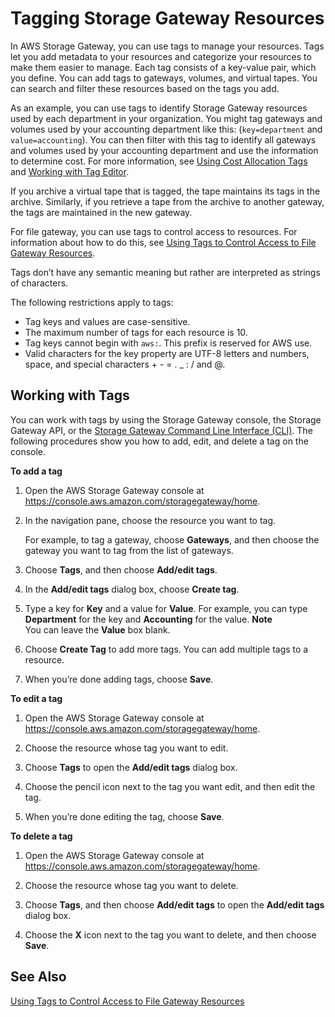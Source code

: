 # Tagging Storage Gateway Resources<a name="tagging-resources-common"></a>

In AWS Storage Gateway, you can use tags to manage your resources\. Tags let you add metadata to your resources and categorize your resources to make them easier to manage\. Each tag consists of a key\-value pair, which you define\. You can add tags to gateways, volumes, and virtual tapes\. You can search and filter these resources based on the tags you add\.

As an example, you can use tags to identify Storage Gateway resources used by each department in your organization\. You might tag gateways and volumes used by your accounting department like this: \(`key=department` and `value=accounting`\)\. You can then filter with this tag to identify all gateways and volumes used by your accounting department and use the information to determine cost\. For more information, see [Using Cost Allocation Tags](https://docs.aws.amazon.com/awsaccountbilling/latest/aboutv2//cost-alloc-tags.html) and [Working with Tag Editor](http://docs.aws.amazon.com/awsconsolehelpdocs/latest/gsg/tag-editor.html)\.

If you archive a virtual tape that is tagged, the tape maintains its tags in the archive\. Similarly, if you retrieve a tape from the archive to another gateway, the tags are maintained in the new gateway\. 

For file gateway, you can use tags to control access to resources\. For information about how to do this, see [Using Tags to Control Access to File Gateway Resources](restrict-fgw-access.md)\.

Tags don’t have any semantic meaning but rather are interpreted as strings of characters\.

The following restrictions apply to tags:
+ Tag keys and values are case\-sensitive\.
+ The maximum number of tags for each resource is 10\.
+ Tag keys cannot begin with `aws:`\. This prefix is reserved for AWS use\.
+ Valid characters for the key property are UTF\-8 letters and numbers, space, and special characters \+ \- = \. \_ : / and @\.

## Working with Tags<a name="working-with-tags-common"></a>

You can work with tags by using the Storage Gateway console, the Storage Gateway API, or the [Storage Gateway Command Line Interface \(CLI\)](https://docs.aws.amazon.com//cli/latest/reference/storagegateway/index.html)\. The following procedures show you how to add, edit, and delete a tag on the console\.

**To add a tag**

1. Open the AWS Storage Gateway console at [https://console\.aws\.amazon\.com/storagegateway/home](https://console.aws.amazon.com/storagegateway/)\.

1. In the navigation pane, choose the resource you want to tag\. 

   For example, to tag a gateway, choose **Gateways**, and then choose the gateway you want to tag from the list of gateways\.

1. Choose **Tags**, and then choose **Add/edit tags**\.

1. In the **Add/edit tags** dialog box, choose **Create tag**\.

1. Type a key for **Key** and a value for **Value**\. For example, you can type **Department** for the key and **Accounting** for the value\.
**Note**  
You can leave the **Value** box blank\.

1. Choose **Create Tag** to add more tags\. You can add multiple tags to a resource\.

1. When you’re done adding tags, choose **Save**\.

**To edit a tag**

1. Open the AWS Storage Gateway console at [https://console\.aws\.amazon\.com/storagegateway/home](https://console.aws.amazon.com/storagegateway/)\.

1. Choose the resource whose tag you want to edit\.

1. Choose **Tags** to open the **Add/edit tags** dialog box\.

1. Choose the pencil icon next to the tag you want edit, and then edit the tag\. 

1. When you’re done editing the tag, choose **Save**\.

**To delete a tag**

1. Open the AWS Storage Gateway console at [https://console\.aws\.amazon\.com/storagegateway/home](https://console.aws.amazon.com/storagegateway/)\.

1. Choose the resource whose tag you want to delete\.

1. Choose **Tags**, and then choose **Add/edit tags** to open the **Add/edit tags** dialog box\.

1. Choose the **X** icon next to the tag you want to delete, and then choose **Save**\. 

## See Also<a name="see-also-tags"></a>

[Using Tags to Control Access to File Gateway Resources](restrict-fgw-access.md)